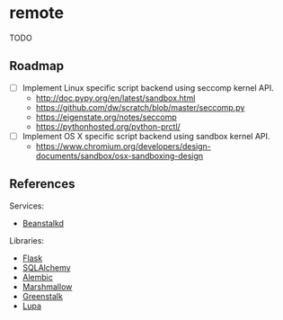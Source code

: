# remote

TODO

## Roadmap

* [ ] Implement Linux specific script backend using seccomp kernel API.
  * http://doc.pypy.org/en/latest/sandbox.html
  * https://github.com/dw/scratch/blob/master/seccomp.py
  * https://eigenstate.org/notes/seccomp
  * https://pythonhosted.org/python-prctl/
* [ ] Implement OS X specific script backend using sandbox kernel API.
  * https://www.chromium.org/developers/design-documents/sandbox/osx-sandboxing-design

## References

Services:

* [Beanstalkd](http://kr.github.io/beanstalkd/)

Libraries:

* [Flask](http://flask.pocoo.org/docs/1.0/)
* [SQLAlchemy](http://docs.sqlalchemy.org/en/latest/)
* [Alembic](http://alembic.zzzcomputing.com/en/latest/)
* [Marshmallow](https://marshmallow.readthedocs.io/en/2.x-line/)
* [Greenstalk](https://greenstalk.readthedocs.io/en/latest/)
* [Lupa](https://pypi.org/project/lupa/)
